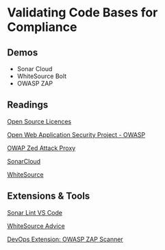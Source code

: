 # Validating Code Bases for Compliance

## Demos

- Sonar Cloud
- WhiteSource Bolt
- OWASP ZAP

## Readings

[Open Source Licences](https://opensource.org/licenses)

[Open Web Application Security Project - OWASP](https://owasp.org/)

[OWAP Zed Attack Proxy](https://github.com/zaproxy)

[SonarCloud](https://sonarcloud.io/)

[WhiteSource](https://www.whitesourcesoftware.com/)

## Extensions & Tools

[Sonar Lint VS Code](https://marketplace.visualstudio.com/items?itemName=SonarSource.sonarlint-vscode)

[WhiteSource Advice](https://marketplace.visualstudio.com/items?itemName=whitesource.whitesource-advise)

[DevOps Extension: OWASP ZAP Scanner](https://marketplace.visualstudio.com/items?itemName=CSE-DevOps.zap-scanner)
